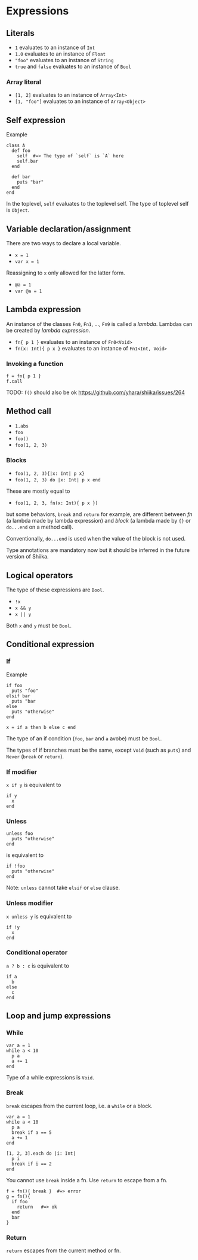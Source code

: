# Expressions

## Literals

- `1` evaluates to an instance of `Int`
- `1.0` evaluates to an instance of `Float`
- `"foo"` evaluates to an instance of `String`
- `true` and `false` evaluates to an instance of `Bool`

### Array literal

- `[1, 2]` evaluates to an instance of `Array<Int>`
- `[1, "foo"]` evaluates to an instance of `Array<Object>`

## Self expression

Example

```sk
class A
  def foo
    self  #=> The type of `self` is `A` here
    self.bar
  end

  def bar
    puts "bar"
  end
end
```

In the toplevel, `self` evaluates to the toplevel self. The type of toplevel self is `Object`.

## Variable declaration/assignment

There are two ways to declare a local variable.

- `x = 1`
- `var x = 1`

Reassigning to `x` only allowed for the latter form.

- `@a = 1`
- `var @a = 1`

## Lambda expression

An instance of the classes `Fn0`, `Fn1`, ..., `Fn9` is called a _lambda_. Lambdas can be created by _lambda expression_.

- `fn{ p 1 }` evaluates to an instance of `Fn0<Void>`
- `fn(x: Int){ p x }` evaluates to an instance of `Fn1<Int, Void>`

### Invoking a function

```sk
f = fn{ p 1 }
f.call
```

TODO: `f()` should also be ok https://github.com/yhara/shiika/issues/264

## Method call

- `1.abs`
- `foo`
- `foo()`
- `foo(1, 2, 3)`

### Blocks

- `foo(1, 2, 3){|x: Int| p x}`
- `foo(1, 2, 3) do |x: Int| p x end`

These are mostly equal to

- `foo(1, 2, 3, fn(x: Int){ p x })`

but some behaviors, `break` and `return` for example, are different between _fn_ (a lambda made by lambda expression) and _block_ (a lambda made by `{}` or `do...end` on a method call).

Conventionally, `do...end` is used when the value of the block is not used.

Type annotations are mandatory now but it should be inferred in the future version of Shiika.

## Logical operators

The type of these expressions are `Bool`.

- `!x`
- `x && y`
- `x || y`

Both `x` and `y` must be `Bool`.

## Conditional expression

### If

Example

```sk
if foo
  puts "foo"
elsif bar
  puts "bar
else
  puts "otherwise"
end

x = if a then b else c end
```

The type of an if condition (`foo`, `bar` and `a` avobe) must be `Bool`.

The types of if branches must be the same, except `Void` (such as `puts`) and `Never` (`break` or `return`).

### If modifier

`x if y` is equivalent to

```sk
if y
  x
end
```

### Unless

```sk
unless foo
  puts "otherwise"
end
```

is equivalent to

```sk
if !foo
  puts "otherwise"
end
```

Note: `unless` cannot take `elsif` or `else` clause.

### Unless modifier

`x unless y` is equivalent to

```sk
if !y
  x
end
```

### Conditional operator

`a ? b : c` is equivalent to

```sk
if a
  b
else
  c
end
```

## Loop and jump expressions

### While

```sk
var a = 1
while a < 10
  p a
  a += 1
end
```

Type of a while expressions is `Void`.

### Break

`break` escapes from the current loop, i.e. a `while` or a block.

```sk
var a = 1
while a < 10
  p a
  break if a == 5
  a += 1
end

[1, 2, 3].each do |i: Int|
  p i
  break if i == 2
end
```

You cannot use `break` inside a fn. Use `return` to escape from a fn.

```sk
f = fn(){ break }  #=> error
g = fn(){
  if foo
    return   #=> ok
  end
  bar
}
```

### Return

`return` escapes from the current method or fn.
